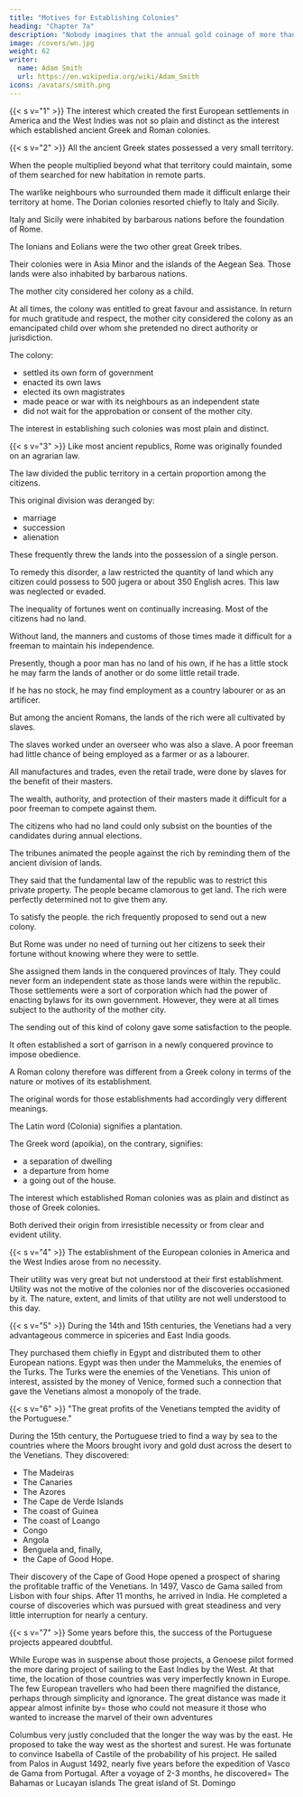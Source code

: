 ```yaml
---
title: "Motives for Establishing Colonies"
heading: "Chapter 7a"
description: "Nobody imagines that the annual gold coinage of more than £800,000 a year for 10 years, was an addition to the money in the kingdom"
image: /covers/wn.jpg
weight: 62
writer:
  name: Adam Smith
  url: https://en.wikipedia.org/wiki/Adam_Smith
icons: /avatars/smith.png
---
```





{{< s v="1" >}} The interest which created the first European settlements in America and the West Indies was not so plain and distinct as the interest which established ancient Greek and Roman colonies.

{{< s v="2" >}} All the ancient Greek states possessed a very small territory.

When the people multiplied beyond what that territory could maintain, some of them searched for new habitation in remote parts.

The warlike neighbours who surrounded them made it difficult enlarge their territory at home.
The Dorian colonies resorted chiefly to Italy and Sicily.

Italy and Sicily were inhabited by barbarous nations before the foundation of Rome.

The Ionians and Eolians were the two other great Greek tribes.

Their colonies were in Asia Minor and the islands of the Aegean Sea.
Those lands were also inhabited by barbarous nations.

The mother city considered her colony as a child.

At all times, the colony was entitled to great favour and assistance.
In return for much gratitude and respect, the mother city considered the colony as an emancipated child over whom she pretended no direct authority or jurisdiction.

The colony:
- settled its own form of government
- enacted its own laws
- elected its own magistrates
- made peace or war with its neighbours as an independent state
- did not wait for the approbation or consent of the mother city.

The interest in establishing such colonies was most plain and distinct.

{{< s v="3" >}} Like most ancient republics, Rome was originally founded on an agrarian law.

The law divided the public territory in a certain proportion among the citizens.

This original division was deranged by:
- marriage
- succession
- alienation

These frequently threw the lands into the possession of a single person.

To remedy this disorder, a law restricted the quantity of land which any citizen could possess to 500 jugera or about 350 English acres.
This law was neglected or evaded.

The inequality of fortunes went on continually increasing.
Most of the citizens had no land.

Without land, the manners and customs of those times made it difficult for a freeman to maintain his independence.

Presently, though a poor man has no land of his own, if he has a little stock he may farm the lands of another or do some little retail trade.

If he has no stock, he may find employment as a country labourer or as an artificer.

But among the ancient Romans, the lands of the rich were all cultivated by slaves.

The slaves worked under an overseer who was also a slave.
A poor freeman had little chance of being employed as a farmer or as a labourer.

All manufactures and trades, even the retail trade, were done by slaves for the benefit of their masters.

The wealth, authority, and protection of their masters made it difficult for a poor freeman to compete against them.

The citizens who had no land could only subsist on the bounties of the candidates during annual elections.

The tribunes animated the people against the rich by reminding them of the ancient division of lands.

They said that the fundamental law of the republic was to restrict this private property.
    The people became clamorous to get land.
    The rich were perfectly determined not to give them any.

To satisfy the people. the rich frequently proposed to send out a new colony.

But Rome was under no need of turning out her citizens to seek their fortune without knowing where they were to settle.

She assigned them lands in the conquered provinces of Italy.
They could never form an independent state as those lands were within the republic.
Those settlements were a sort of corporation which had the power of enacting bylaws for its own government.
    However, they were at all times subject to the authority of the mother city.

The sending out of this kind of colony gave some satisfaction to the people.

It often established a sort of garrison in a newly conquered province to impose obedience.

A Roman colony therefore was different from a Greek colony in terms of the nature or motives of its establishment.

The original words for those establishments had accordingly very different meanings.

The Latin word (Colonia) signifies a plantation.

The Greek word (apoikia), on the contrary, signifies:
- a separation of dwelling
- a departure from home
- a going out of the house.


The interest which established Roman colonies was as plain and distinct as those of Greek colonies.

Both derived their origin from irresistible necessity or from clear and evident utility.

{{< s v="4" >}} The establishment of the European colonies in America and the West Indies arose from no necessity.

Their utility was very great but not understood at their first establishment.
Utility was not the motive of the colonies nor of the discoveries occasioned by it.
The nature, extent, and limits of that utility are not well understood to this day.


{{< s v="5" >}} During the 14th and 15th centuries, the Venetians had a very advantageous commerce in spiceries and East India goods.

They purchased them chiefly in Egypt and distributed them to other European nations.
    Egypt was then under the Mammeluks, the enemies of the Turks.
    The Turks were the enemies of the Venetians.
    This union of interest, assisted by the money of Venice, formed such a connection that gave the Venetians almost a monopoly of the trade.


{{< s v="6" >}} "The great profits of the Venetians tempted the avidity of the Portuguese."

During the 15th century, the Portuguese tried to find a way by sea to the countries where the Moors brought ivory and gold dust across the desert to the Venetians. They discovered: 
- The Madeiras
- The Canaries
- The Azores
- The Cape de Verde Islands
- The coast of Guinea
- The coast of Loango
- Congo
- Angola
- Benguela and, finally, 
- the Cape of Good Hope.

Their discovery of the Cape of Good Hope opened a prospect of sharing the profitable traffic of the Venetians.
In 1497, Vasco de Gama sailed from Lisbon with four ships.
    After 11 months, he arrived in India.
    He completed a course of discoveries which was pursued with great steadiness and very little interruption for nearly a century.


{{< s v="7" >}} Some years before this, the success of the Portuguese projects appeared doubtful.

While Europe was in suspense about those projects, a Genoese pilot formed the more daring project of sailing to the East Indies by the West.
    At that time, the location of those countries was very imperfectly known in Europe.
The few European travellers who had been there magnified the distance, perhaps through simplicity and ignorance.
The great distance was made it appear almost infinite by= 
    those who could not measure it
    those who wanted to increase the marvel of their own adventures
    
Columbus very justly concluded that the longer the way was by the east.
    He proposed to take the way west as the shortest and surest.
    He was fortunate to convince Isabella of Castile of the probability of his project.
    He sailed from Palos in August 1492, nearly five years before the expedition of Vasco de Gama from Portugal.
    After a voyage of 2-3 months, he discovered= 
        The Bahamas or Lucayan islands
        The great island of St. Domingo



